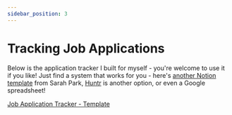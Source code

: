```yaml
---
sidebar_position: 3
---
```


# Tracking Job Applications

Below is the application tracker I built for myself - you're welcome to use it if you like! Just find a system that works for you - here's [another Notion template](https://sarahpark.gumroad.com/l/JobHuntTemplate) from Sarah Park, [Huntr](https://huntr.co/) is another option, or even a Google spreadsheet!

[Job Application Tracker - Template](https://www.notion.so/Job-Application-Tracker-Template-af1788d7fab74020a09299e3c2d58e2f)
